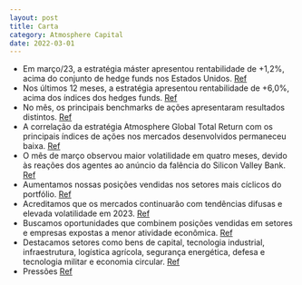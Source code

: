 ```yaml
---
layout: post
title: Carta
category: Atmosphere Capital
date: 2022-03-01
---
```


- Em março/23, a estratégia máster apresentou rentabilidade de +1,2%, acima do conjunto de hedge funds nos Estados Unidos.
<a href="#" onclick="search_on_pdf('acima do conjunto de hedge funds nos Estados Unidos, conforme tabela abaixo. Nossa volatilidade médi')">Ref</a>
- Nos últimos 12 meses, a estratégia apresentou rentabilidade de +6,0%, acima dos índices dos hedges funds.
<a href="#" onclick="search_on_pdf('hedges funds calculados pela HFR*, entre -9,3% e +0,5%. Nossa volatilidade média nos últimos 12 mese')">Ref</a>
- No mês, os principais benchmarks de ações apresentaram resultados distintos.
<a href="#" onclick="search_on_pdf('Nossa correlação nos últimos 12 meses com os principais índices de ações dos mercados desenvolvidos')">Ref</a>
- A correlação da estratégia Atmosphere Global Total Return com os principais índices de ações nos mercados desenvolvidos permaneceu baixa.
<a href="#" onclick="search_on_pdf('Nossa correlação nos últimos 12 meses com os principais índices de ações dos mercados desenvolvidos')">Ref</a>
- O mês de março observou maior volatilidade em quatro meses, devido às reações dos agentes ao anúncio da falência do Silicon Valley Bank.
<a href="#" onclick="search_on_pdf('MercadoO mês de março observou a maior volatilidade em quatro meses, com dois desvios-padrão para a')">Ref</a>
- Aumentamos nossas posições vendidas nos setores mais cíclicos do portfólio.
<a href="#" onclick="search_on_pdf('Relatório MensalPor conta dos eventos descritos acima, e por observamos maior aderência como hedges')">Ref</a>
- Acreditamos que os mercados continuarão com tendências difusas e elevada volatilidade em 2023.
<a href="#" onclick="search_on_pdf('EstratégiaAcreditamos que os mercados continuarão com tendências difusas e elevada volatilidade em ')">Ref</a>
- Buscamos oportunidades que combinem posições vendidas em setores e empresas expostas a menor atividade econômica.
<a href="#" onclick="search_on_pdf('setoriais e resultados corporativos levando a movimentos mais específicos ao longo dos meses. Nesse ')">Ref</a>
- Destacamos setores como bens de capital, tecnologia industrial, infraestrutura, logística agrícola, segurança energética, defesa e tecnologia militar e economia circular.
<a href="#" onclick="search_on_pdf('crescimentos de 10-20% em seus resultados para 2023. Destacamos aqui os setores de bens de capital, ')">Ref</a>
- Pressões
<a href="#" onclick="search_on_pdf('movimentos direcionais, uma vez que impactos da percepção de maior pressão na atividade econômicaex')">Ref</a>
